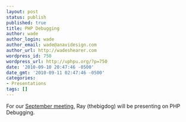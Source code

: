 ```yaml
---
layout: post
status: publish
published: true
title: PHP Debugging
author: wade
author_login: wade
author_email: wade@anavidesign.com
author_url: http://wadeshearer.com
wordpress_id: 750
wordpress_url: http://uphpu.org/?p=750
date: '2010-09-10 20:47:46 -0500'
date_gmt: '2010-09-11 02:47:46 -0500'
categories:
- Presentations
tags: []
---
```

<p>For our <a href="/events">September meeting</a>, Ray (thebigdog) will be presenting on PHP Debugging.</p>
